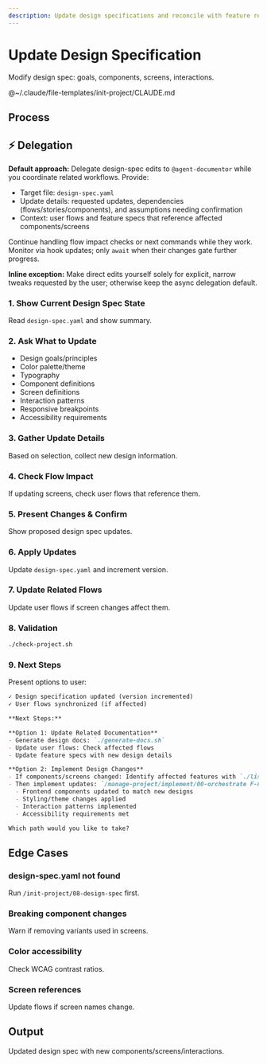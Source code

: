 ```yaml
---
description: Update design specifications and reconcile with feature requirements
---
```


# Update Design Specification

Modify design spec: goals, components, screens, interactions.

@~/.claude/file-templates/init-project/CLAUDE.md

## Process

## ⚡ Delegation

**Default approach:** Delegate design-spec edits to `@agent-documentor` while you coordinate related workflows. Provide:
- Target file: `design-spec.yaml`
- Update details: requested updates, dependencies (flows/stories/components), and assumptions needing confirmation
- Context: user flows and feature specs that reference affected components/screens

Continue handling flow impact checks or next commands while they work. Monitor via hook updates; only `await` when their changes gate further progress.

**Inline exception:** Make direct edits yourself solely for explicit, narrow tweaks requested by the user; otherwise keep the async delegation default.

### 1. Show Current Design Spec State
Read `design-spec.yaml` and show summary.

### 2. Ask What to Update
- Design goals/principles
- Color palette/theme
- Typography
- Component definitions
- Screen definitions
- Interaction patterns
- Responsive breakpoints
- Accessibility requirements

### 3. Gather Update Details
Based on selection, collect new design information.

### 4. Check Flow Impact
If updating screens, check user flows that reference them.

### 5. Present Changes & Confirm
Show proposed design spec updates.

### 6. Apply Updates
Update `design-spec.yaml` and increment version.

### 7. Update Related Flows
Update user flows if screen changes affect them.

### 8. Validation
```bash
./check-project.sh
```

### 9. Next Steps

Present options to user:

```markdown
✓ Design specification updated (version incremented)
✓ User flows synchronized (if affected)

**Next Steps:**

**Option 1: Update Related Documentation**
- Generate design docs: `./generate-docs.sh`
- Update user flows: Check affected flows
- Update feature specs with new design details

**Option 2: Implement Design Changes**
- If components/screens changed: Identify affected features with `./list-features.sh`
- Then implement updates: `/manage-project/implement/00-orchestrate F-##`
  - Frontend components updated to match new designs
  - Styling/theme changes applied
  - Interaction patterns implemented
  - Accessibility requirements met

Which path would you like to take?
```

## Edge Cases

### design-spec.yaml not found
Run `/init-project/08-design-spec` first.

### Breaking component changes
Warn if removing variants used in screens.

### Color accessibility
Check WCAG contrast ratios.

### Screen references
Update flows if screen names change.

## Output
Updated design spec with new components/screens/interactions.
